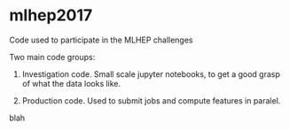# mlhep2017
Code used to participate in the MLHEP challenges

Two main code groups:

1) Investigation code. Small scale jupyter notebooks, to get a good grasp of what the data looks like.

2) Production code. Used to submit jobs and compute features in paralel.

blah 

